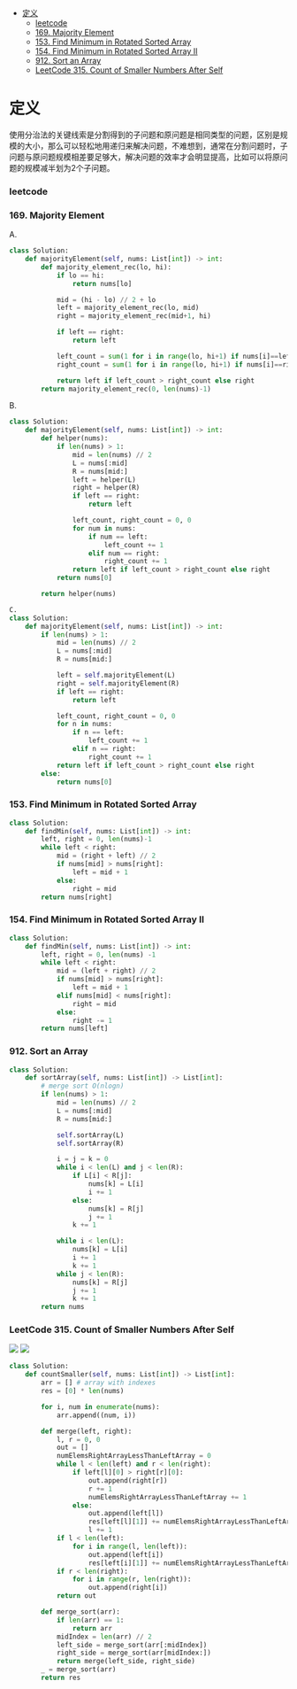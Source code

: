 <!-- TOC -->

- [定义](#定义)
    - [leetcode](#leetcode)
    - [169. Majority Element](#169-majority-element)
    - [153. Find Minimum in Rotated Sorted Array](#153-find-minimum-in-rotated-sorted-array)
    - [154. Find Minimum in Rotated Sorted Array II](#154-find-minimum-in-rotated-sorted-array-ii)
    - [912. Sort an Array](#912-sort-an-array)
    - [LeetCode 315. Count of Smaller Numbers After Self](#leetcode-315-count-of-smaller-numbers-after-self)

<!-- /TOC -->
# 定义
使用分治法的关键线索是分割得到的子问题和原问题是相同类型的问题，区别是规模的大小，那么可以轻松地用递归来解决问题，不难想到，通常在分割问题时，子问题与原问题规模相差要足够大，解决问题的效率才会明显提高，比如可以将原问题的规模减半划为2个子问题。

### leetcode
### 169. Majority Element

A.
```python
class Solution:
    def majorityElement(self, nums: List[int]) -> int:
        def majority_element_rec(lo, hi):
            if lo == hi:
                return nums[lo]

            mid = (hi - lo) // 2 + lo
            left = majority_element_rec(lo, mid)
            right = majority_element_rec(mid+1, hi)

            if left == right:
                return left

            left_count = sum(1 for i in range(lo, hi+1) if nums[i]==left)
            right_count = sum(1 for i in range(lo, hi+1) if nums[i]==right)

            return left if left_count > right_count else right
        return majority_element_rec(0, len(nums)-1)
```

B.
```python
class Solution:
    def majorityElement(self, nums: List[int]) -> int:
        def helper(nums):
            if len(nums) > 1:
                mid = len(nums) // 2
                L = nums[:mid]
                R = nums[mid:]
                left = helper(L)
                right = helper(R)
                if left == right:
                    return left

                left_count, right_count = 0, 0
                for num in nums:
                    if num == left:
                        left_count += 1
                    elif num == right:
                        right_count += 1
                return left if left_count > right_count else right
            return nums[0]

        return helper(nums)
```
```python
C.
class Solution:
    def majorityElement(self, nums: List[int]) -> int:
        if len(nums) > 1:
            mid = len(nums) // 2
            L = nums[:mid]
            R = nums[mid:]

            left = self.majorityElement(L)
            right = self.majorityElement(R)
            if left == right:
                return left

            left_count, right_count = 0, 0
            for n in nums:
                if n == left:
                    left_count += 1
                elif n == right:
                    right_count += 1
            return left if left_count > right_count else right
        else:
            return nums[0]
```

### 153. Find Minimum in Rotated Sorted Array
```Python
class Solution:
    def findMin(self, nums: List[int]) -> int:
        left, right = 0, len(nums)-1
        while left < right:
            mid = (right + left) // 2
            if nums[mid] > nums[right]:
                left = mid + 1
            else:
                right = mid
        return nums[right]
```


### 154. Find Minimum in Rotated Sorted Array II
```Python
class Solution:
    def findMin(self, nums: List[int]) -> int:
        left, right = 0, len(nums) -1
        while left < right:
            mid = (left + right) // 2
            if nums[mid] > nums[right]:
                left = mid + 1
            elif nums[mid] < nums[right]:
                right = mid
            else:
                right -= 1
        return nums[left]
```

### 912. Sort an Array
```Python
class Solution:
    def sortArray(self, nums: List[int]) -> List[int]:
        # merge sort O(nlogn)
        if len(nums) > 1:
            mid = len(nums) // 2
            L = nums[:mid]
            R = nums[mid:]

            self.sortArray(L)
            self.sortArray(R)

            i = j = k = 0
            while i < len(L) and j < len(R):
                if L[i] < R[j]:
                    nums[k] = L[i]
                    i += 1
                else:
                    nums[k] = R[j]
                    j += 1
                k += 1

            while i < len(L):
                nums[k] = L[i]
                i += 1
                k += 1
            while j < len(R):
                nums[k] = R[j]
                j += 1
                k += 1
        return nums
```

### LeetCode 315. Count of Smaller Numbers After Self
![](.assets/分治法-800a1a22.png)
![](.assets/分治法-b359df7f.png)

```Python
class Solution:
    def countSmaller(self, nums: List[int]) -> List[int]:
        arr = [] # array with indexes
        res = [0] * len(nums)

        for i, num in enumerate(nums):
            arr.append((num, i))

        def merge(left, right):
            l, r = 0, 0
            out = []
            numElemsRightArrayLessThanLeftArray = 0
            while l < len(left) and r < len(right):
                if left[l][0] > right[r][0]:
                    out.append(right[r])
                    r += 1
                    numElemsRightArrayLessThanLeftArray += 1
                else:
                    out.append(left[l])
                    res[left[l][1]] += numElemsRightArrayLessThanLeftArray
                    l += 1
            if l < len(left):
                for i in range(l, len(left)):
                    out.append(left[i])
                    res[left[i][1]] += numElemsRightArrayLessThanLeftArray
            if r < len(right):
                for i in range(r, len(right)):
                    out.append(right[i])
            return out

        def merge_sort(arr):
            if len(arr) == 1:
                return arr
            midIndex = len(arr) // 2
            left_side = merge_sort(arr[:midIndex])
            right_side = merge_sort(arr[midIndex:])
            return merge(left_side, right_side)
        _ = merge_sort(arr)
        return res
```
